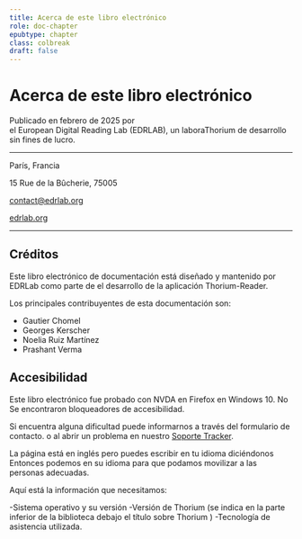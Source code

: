 ```yaml
---
title: Acerca de este libro electrónico
role: doc-chapter
epubtype: chapter
class: colbreak 
draft: false
---
```

# Acerca de este libro electrónico


Publicado en febrero de 2025 por 
<br/>el European Digital Reading Lab (EDRLAB), un laboraThorium de desarrollo sin fines de lucro.


---

París, Francia

15 Rue de la Bûcherie, 75005 

[contact@edrlab.org](mailto:contact@edrlab.org)

[edrlab.org](https://www.edrlab.org/)

---

## Créditos

Este libro electrónico de documentación está diseñado y mantenido por EDRLab como parte de
el desarrollo de la aplicación Thorium-Reader.

Los principales contribuyentes de esta documentación son:

- Gautier Chomel
- Georges Kerscher
- Noelia Ruiz Martínez
- Prashant Verma
 
## Accesibilidad

Este libro electrónico fue probado con NVDA en Firefox en Windows 10. No
Se encontraron bloqueadores de accesibilidad.

Si encuentra alguna dificultad puede informarnos a través del formulario de contacto.
o al abrir un problema en nuestro [Soporte
Tracker](https://github.com/edrlab/thorium-reader-doc/issues/new).

La página está en inglés pero puedes escribir en tu idioma diciéndonos
Entonces podemos en su idioma para que podamos movilizar a las personas adecuadas.

Aquí está la información que necesitamos:

-Sistema operativo y su versión
-Versión de Thorium  (se indica en la parte inferior de la biblioteca debajo
    el título sobre Thorium )
-Tecnología de asistencia utilizada.
